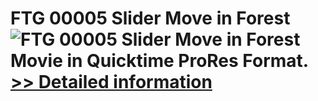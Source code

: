 # FTG 00005 Slider Move in Forest<br />![FTG 00005 Slider Move in Forest](https://mycommerce.akamaized.net/api/pimages/P300617845/BIG/300617845.JPG)<br />Movie in Quicktime ProRes Format.<br />[>> Detailed information](https://secure.shareit.com/shareit/product.html?productid=300617845&affiliateid=200057808)
